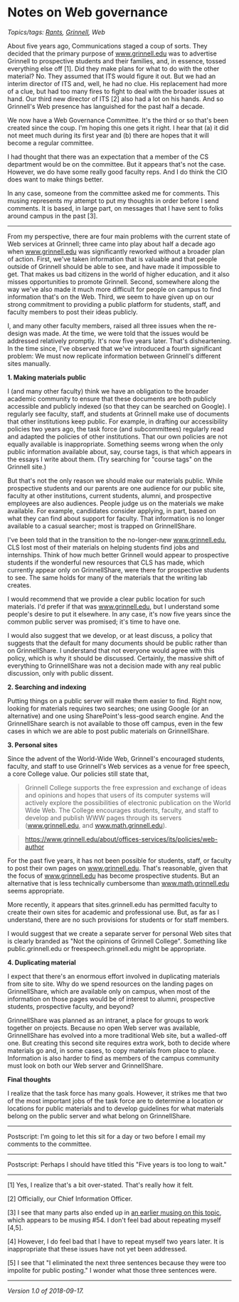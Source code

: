 Notes on Web governance
=======================

*Topics/tags: [Rants](index-rants), [Grinnell](index-grinnell), Web*

About five years ago, Communications staged a coup of sorts.  They decided
that the primary purpose of www.grinnell.edu was to advertise Grinnell
to prospective students and their families, and, in essence, tossed
everything else off [1].  Did they make plans for what to do with
the other material?  No.  They assumed that ITS would figure it out.
But we had an interim director of ITS and, well, he had no clue.
His replacement had more of a clue, but had too many fires to fight to
deal with the broader issues at hand.  Our third new director of ITS
[2] also had a lot on his hands.  And so Grinnell's Web presence has
languished for the past half a decade.

We now have a Web Governance Committee.  It's the third or so that's
been created since the coup.  I'm hoping this one gets it right.  I 
hear that (a) it did not meet much during its first year and (b) there
are hopes that it will become a regular committee.

I had thought that there was an expectation that a member of the CS
department would be on the committee.  But it appears that's not the
case.  However, we do have some really good faculty reps.  And I do
think the CIO does want to make things better.  

In any case, someone from the committee asked me for comments.  This
musing represents my attempt to put my thoughts in order before I send
comments.  It is based, in large part, on messages that I have sent to
folks around campus in the past [3].

---

From my perspective, there are four main problems with the current state
of Web services at Grinnell; three came into play about half a decade
ago when www.grinnell.edu was significantly reworked without a broader
plan of action.  First, we've taken information that is valuable and
that people outside of Grinnell should be able to see, and have made it
impossible to get.  That makes us bad citizens in the world of higher
education, and it also misses opportunities to promote Grinnell.  Second,
somewhere along the way we've also made it much more difficult for people
on campus to find information that's on the Web.  Third, we seem to
have given up on our strong commitment to providing a public platform
for students, staff, and faculty members to post their ideas publicly.

I, and many other faculty members, raised all three issues when the
re-design was made.  At the time, we were told that the issues would
be addressed relatively promptly.  It's now five years later.  That's
disheartening.  In the time since, I've observed that we've introduced
a fourth significant problem: We must now replicate information between
Grinnell's different sites manually.

**1\. Making materials public**

I (and many other faculty) think we have an obligation to the broader
academic community to ensure that these documents are both publicly
accessible and publicly indexed (so that they can be searched on Google).
I regularly see faculty, staff, and students at Grinnell make use
of documents that other institutions keep public.  For example, in
drafting our accessibility policies two years ago, the task force
(and subcommittees) regularly read and adapted the policies of other
institutions. That our own policies are not equally available is
inappropriate.  Something seems wrong when the only public information
available about, say, course tags, is that which appears in the essays I
write about them.  (Try searching for "course tags" on the Grinnell site.)

But that's not the only reason we should make our materials public.
While prospective students and our parents are one audience for our
public site, faculty at other institutions, current students, alumni,
and prospective employees are also audiences.  People judge us on
the materials we make available.  For example, candidates consider
applying, in part, based on what they can find about support for faculty.
That information is no longer available to a casual searcher; most is
trapped on GrinnellShare.

I've been told that in the transition to the no-longer-new
www.grinnell.edu, CLS lost most of their materials on helping students
find jobs and internships.  Think of how much better Grinnell would
appear to prospective students if the wonderful new resources that CLS
has made, which currently appear only on GrinnellShare, were there for
prospective students to see.  The same holds for many of the materials
that the writing lab creates.

I would recommend that we provide a clear public location for such
materials.  I'd prefer if that was www.grinnell.edu, but I understand
some people's desire to put it elsewhere.  In any case, it's now five
years since the common public server was promised; it's time to have one.

I would also suggest that we develop, or at least discuss, a policy that
suggests that the default for many documents should be public rather than
on GrinnellShare.  I understand that not everyone would agree with this
policy, which is why it should be discussed.  Certainly, the massive
shift of everything to GrinnellShare was not a decision made with any
real public discussion, only with public dissent.

**2\. Searching and indexing**

Putting things on a public server will make them easier to find.
Right now, looking for materials requires two searches; one using Google
(or an alternative) and one using SharePoint's less-good search engine.
And the GrinnellShare search is not available to those off campus,
even in the few cases in which we are able to post public materials
on GrinnellShare.

**3\. Personal sites**

Since the advent of the World-Wide Web, Grinnell's encouraged students,
faculty, and staff to use Grinnell's Web services as a venue for free
speech, a core College value.  Our policies still state that,

> Grinnell College supports the free expression and exchange of ideas and opinions and hopes that users of its computer systems will actively explore the possibilities of electronic publication on the World Wide Web. The College encourages students, faculty, and staff to develop and publish WWW pages through its servers (www.grinnell.edu, and www.math.grinnell.edu).

> <https://www.grinnell.edu/about/offices-services/its/policies/web-author>

For the past five years, it has not been possible for students,
staff, or faculty to post their own pages on www.grinnell.edu.
That's reasonable, given that the focus of www.grinnell.edu has become
prospective students.  But an alternative that is less technically
cumbersome than www.math.grinnell.edu seems appropriate.

More recently, it appears that sites.grinnell.edu has permitted faculty
to create their own sites for academic and professional use.  But, as
far as I understand, there are no such provisions for students or for
staff members.

I would suggest that we create a separate server for personal Web sites
that is clearly branded as "Not the opinions of Grinnell College".  Something
like public.grinnell.edu or freespeech.grinnell.edu might be appropriate.

**4\. Duplicating material**

I expect that there's an enormous effort involved in duplicating
materials from site to site.  Why do we spend resources on the landing
pages on GrinnellShare, which are available only on campus, when most
of the information on those pages would be of interest to alumni, prospective
students, prospective faculty, and beyond? 

GrinnellShare was planned as an intranet, a place for groups to work
together on projects.  Because no open Web server was available,
GrinnellShare has evolved into a more traditional Web site, but a
walled-off one.  But creating this second site requires extra work,
both to decide where materials go and, in some cases, to copy materials
from place to place.  Information is also harder to find as members of
the campus community must look on both our Web server and GrinnellShare.

**Final thoughts**

I realize that the task force has many goals.  However, it strikes me
that two of the most important jobs of the task force are to determine
a location or locations for public materials and to develop guidelines
for what materials belong on the public server and what belong on
GrinnellShare.

---

Postscript: I'm going to let this sit for a day or two before I email
my comments to the committee.

---

Postscript: Perhaps I should have titled this "Five years is too long to
wait."

---

[1] Yes, I realize that's a bit over-stated.  That's really how it felt.

[2] Officially, our Chief Information Officer.

[3] I see that many parts also ended up in [an earlier musing on this
topic](http://www.cs.grinnell.edu/~rebelsky/musings/grinnells-web-presence.html),
which appears to be musing #54.  I don't feel bad about repeating myself [4,5].

[4] However, I do feel bad that I have to repeat myself two years later.
It is inappropriate that these issues have not yet been addressed.

[5] I see that "I eliminated the next three sentences because they were
too impolite for public posting."  I wonder what those three sentences
were.

---

*Version 1.0 of 2018-09-17.*
